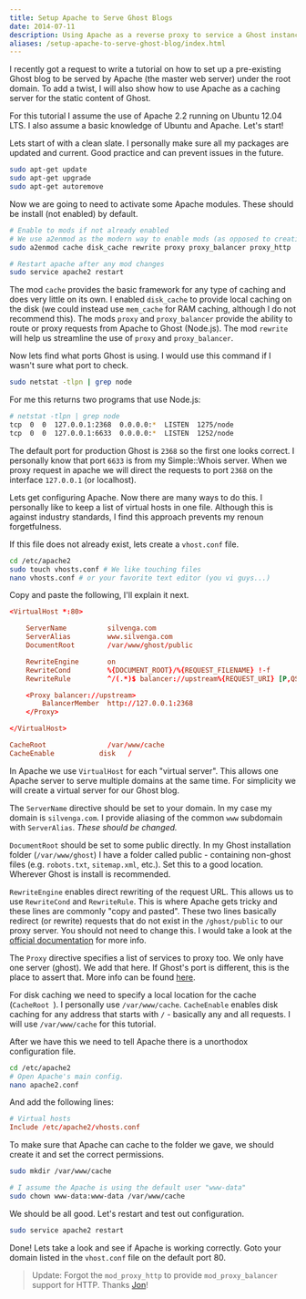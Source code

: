 ```yaml
---
title: Setup Apache to Serve Ghost Blogs
date: 2014-07-11
description: Using Apache as a reverse proxy to service a Ghost instance.
aliases: /setup-apache-to-serve-ghost-blog/index.html
---
```


I recently got a request to write a tutorial on how to set up a pre-existing Ghost blog to be served by Apache (the master web server) under the root domain. To add a twist, I will also show how to use Apache as a caching server for the static content of Ghost.

For this tutorial I assume the use of Apache 2.2 running on Ubuntu 12.04 LTS. I also assume a basic knowledge of Ubuntu and Apache. Let's start!

Lets start of with a clean slate. I personally make sure all my packages are updated and current. Good practice and can prevent issues in the future.

```bash
sudo apt-get update
sudo apt-get upgrade
sudo apt-get autoremove
```

Now we are going to need to activate some Apache modules. These should be install (not enabled) by default.

```bash
# Enable to mods if not already enabled
# We use a2enmod as the modern way to enable mods (as opposed to creating symlinks)
sudo a2enmod cache disk_cache rewrite proxy proxy_balancer proxy_http

# Restart apache after any mod changes
sudo service apache2 restart
```

The mod `cache` provides the basic framework for any type of caching and does very little on its own. I enabled `disk_cache` to provide local caching on the disk (we could instead use `mem_cache` for RAM caching, although I do not recommend this). The mods `proxy` and `proxy_balancer` provide the ability to route or proxy requests from Apache to Ghost (Node.js). The mod `rewrite` will help us streamline the use of `proxy` and `proxy_balancer`.

Now lets find what ports Ghost is using. I would use this command if I wasn't sure what port to check.

```bash
sudo netstat -tlpn | grep node
```
For me this returns two programs that use Node.js:
```bash
# netstat -tlpn | grep node
tcp  0  0  127.0.0.1:2368  0.0.0.0:*  LISTEN  1275/node
tcp  0  0  127.0.0.1:6633  0.0.0.0:*  LISTEN  1252/node
```

The default port for production Ghost is `2368` so the first one looks correct. I personally know that port `6633` is from my Simple::Whois server. When we proxy request in apache we will direct the requests to port `2368` on the interface `127.0.0.1` (or localhost).

Lets get configuring Apache. Now there are many ways to do this. I personally like to keep a list of virtual hosts in one file. Although this is against industry standards, I find this approach prevents my renoun forgetfulness.

If this file does not already exist, lets create a `vhost.conf` file.

```bash
cd /etc/apache2
sudo touch vhosts.conf # We like touching files
nano vhosts.conf # or your favorite text editor (you vi guys...)
```
Copy and paste the following, I'll explain it next.

```file-/etc/apache2/vhosts.conf
<VirtualHost *:80>

	ServerName			silvenga.com
	ServerAlias 		www.silvenga.com
	DocumentRoot 		/var/www/ghost/public

	RewriteEngine 		on
	RewriteCond 		%{DOCUMENT_ROOT}/%{REQUEST_FILENAME} !-f
	RewriteRule 		^/(.*)$ balancer://upstream%{REQUEST_URI} [P,QSA,L]

	<Proxy balancer://upstream>
		BalancerMember 	http://127.0.0.1:2368
	</Proxy>

</VirtualHost>

CacheRoot				/var/www/cache
CacheEnable			  disk	 /
```
In Apache we use `VirtualHost` for each "virtual server". This allows one Apache server to serve multiple domains at the same time. For simplicity we will create a virtual server for our Ghost blog.

The `ServerName` directive should be set to your domain. In my case my domain is `silvenga.com`. I provide aliasing of the common `www` subdomain with `ServerAlias`. *These should be changed.*

`DocumentRoot` should be set to some public directly. In my Ghost installation folder (`/var/www/ghost`) I have a folder called public - containing non-ghost files (e.g. `robots.txt`, `sitemap.xml`, etc.). Set this to a good location. Wherever Ghost is install is recommended.

`RewriteEngine` enables direct rewriting of the request URL. This allows us to use `RewriteCond` and `RewriteRule`. This is where Apache gets tricky and these lines are commonly "copy and pasted". These two lines basically redirect (or rewrite) requests that do not exist in the `/ghost/public` to our proxy server. You should not need to change this. I would take a look at the [official documentation](https://httpd.apache.org/docs/2.2/mod/mod_rewrite.html) for more info.

The `Proxy` directive specifies a list of services to proxy too. We only have one server (ghost). We add that here. If Ghost's port is different, this is the place to assert that. More info can be found [here](https://httpd.apache.org/docs/2.2/mod/mod_proxy_balancer.html).

For disk caching we need to specify a local location for the cache (`CacheRoot `). I personally use `/var/www/cache`. `CacheEnable` enables disk caching for any address that starts with `/` - basically any and all requests. I will use `/var/www/cache` for this tutorial.

After we have this we need to tell Apache there is a unorthodox configuration file.

```bash
cd /etc/apache2
# Open Apache's main config.
nano apache2.conf
```
And add the following lines:
```/etc/apache2/apache2.conf
# Virtual hosts
Include /etc/apache2/vhosts.conf
```

To make sure that Apache can cache to the folder we gave, we should create it and set the correct permissions.

```bash
sudo mkdir /var/www/cache

# I assume the Apache is using the default user "www-data"
sudo chown www-data:www-data /var/www/cache
```
We should be all good. Let's restart and test out configuration.

```bash
sudo service apache2 restart
```
Done! Lets take a look and see if Apache is working correctly. Goto your domain listed in the `vhost.conf` file on the default port 80.

> Update: Forgot the `mod_proxy_http` to provide `mod_proxy_balancer` support for HTTP. Thanks [Jon](http://jensencloud.com)!
